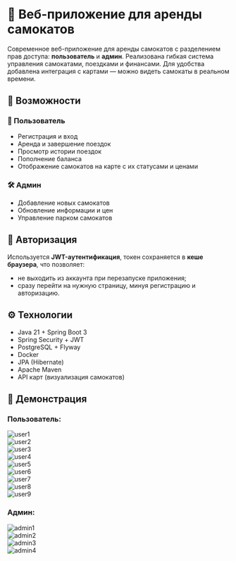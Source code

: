 # 🛴 Веб-приложение для аренды самокатов

Современное веб-приложение для аренды самокатов с разделением прав доступа: **пользователь** и **админ**. Реализована гибкая система управления самокатами, поездками и финансами. Для удобства добавлена интеграция с картами — можно видеть самокаты в реальном времени.

## 🚀 Возможности

### 👤 Пользователь
- Регистрация и вход
- Аренда и завершение поездок
- Просмотр истории поездок
- Пополнение баланса
- Отображение самокатов на карте с их статусами и ценами

### 🛠️ Админ
- Добавление новых самокатов
- Обновление информации и цен
- Управление парком самокатов

## 🔐 Авторизация

Используется **JWT-аутентификация**, токен сохраняется в **кеше браузера**, что позволяет:
- не выходить из аккаунта при перезапуске приложения;
- сразу перейти на нужную страницу, минуя регистрацию и авторизацию.

## ⚙️ Технологии

- Java 21 + Spring Boot 3
- Spring Security + JWT
- PostgreSQL + Flyway
- Docker
- JPA (Hibernate)
- Apache Maven
- API карт (визуализация самокатов)

## 📸 Демонстрация

### Пользователь:
![user1](https://github.com/user-attachments/assets/ab12ed7e-cd95-4d0a-aed8-ae98c2021c7b)  
![user2](https://github.com/user-attachments/assets/b33f989b-bb21-448c-b13f-e57edb80ba8b)  
![user3](https://github.com/user-attachments/assets/8b53c614-e168-4ca9-8dc8-8202013564c3)  
![user4](https://github.com/user-attachments/assets/1ba14e69-f9ea-49fc-a9ee-515dac5e1d84)  
![user5](https://github.com/user-attachments/assets/290fe957-fa9c-41c7-8d73-d7b21e58807f)  
![user6](https://github.com/user-attachments/assets/f6064f54-9997-4894-9e2d-0387e4e85fa1)  
![user7](https://github.com/user-attachments/assets/48d7e298-db01-4af5-b5f7-ad0048e72224)  
![user8](https://github.com/user-attachments/assets/1fee1819-fc01-453b-a9dd-f2a7c99ec24f)  
![user9](https://github.com/user-attachments/assets/91b6a1e8-b44c-43aa-b478-ccf1300260ef)  

### Админ:
![admin1](https://github.com/user-attachments/assets/b9125b04-0031-4bab-8505-ebd49645ada6)  
![admin2](https://github.com/user-attachments/assets/e5be20af-ec14-4794-b5b9-a94259cfd482)  
![admin3](https://github.com/user-attachments/assets/d02327cb-4081-476e-aa27-632c01197782)  
![admin4](https://github.com/user-attachments/assets/93edab7f-6f12-4882-b68b-972f8f1d7855)  

